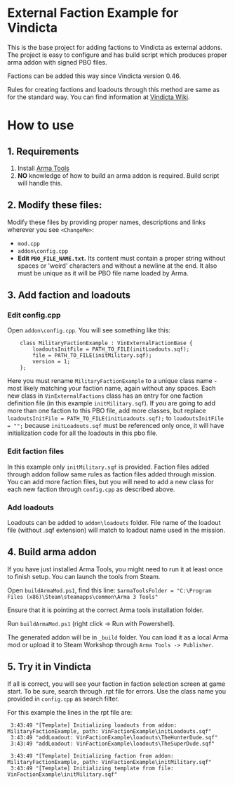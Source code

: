 # External Faction Example for Vindicta

This is the base project for adding factions to Vindicta as external addons. The project is easy to configure and has build script which produces proper arma addon with signed PBO files.

Factions can be added this way since Vindicta version 0.46.

Rules for creating factions and loadouts through this method are same as for the standard way. You can find information at [Vindicta Wiki](https://github.com/Sparker95/Vindicta/wiki).

# How to use

## 1. Requirements
1. Install [Arma Tools](https://store.steampowered.com/app/233800/Arma_3_Tools/)
2. **NO** knowledge of how to build an arma addon is required. Build script will handle this.

## 2. Modify these files:
Modify these files by providing proper names, descriptions and links wherever you see `<ChangeMe>`:

- `mod.cpp`
- `addon\config.cpp`
- **Edit `PBO_FILE_NAME.txt`.** Its content must contain a proper string without spaces or 'weird' characters and without a newline at the end. It also must be unique as it will be PBO file name loaded by Arma. 

## 3. Add faction and loadouts

### Edit config.cpp

Open `addon\config.cpp`. You will see something like this:
```
	class MilitaryFactionExample : VinExternalFactionBase {
		loadoutsInitFile = PATH_TO_FILE(initLoadouts.sqf);
		file = PATH_TO_FILE(initMilitary.sqf);
		version = 1;
	};
```
Here you must rename `MilitaryFactionExample` to a unique class name - most likely matching your faction name, again without any spaces. Each new class in `VinExternalFactions` class has an entry for one faction definition file (in this example `initMilitary.sqf`). If you are going to add more than one faction to this PBO file, add more classes, but replace  `loadoutsInitFile = PATH_TO_FILE(initLoadouts.sqf);` to `loadoutsInitFile = "";` because `initLoadouts.sqf` must be referenced only once, it will have initialization code for all the loadouts in this pbo file.

### Edit faction files

In this example only `initMilitary.sqf` is provided. Faction files added through addon follow same rules as faction files added through mission. You can add more faction files, but you will need to add a new class for each new faction through `config.cpp` as described above.

### Add loadouts

Loadouts can be added to `addon\loadouts` folder. File name of the loadout file (without .sqf extension) will match to loadout name used in the mission.

## 4. Build arma addon

If you have just installed Arma Tools, you might need to run it at least once to finish setup. You can launch the tools from Steam.

Open `buildArmaMod.ps1`, find this line:
`$armaToolsFolder = "C:\Program Files (x86)\Steam\steamapps\common\Arma 3 Tools"`

Ensure that it is pointing at the correct Arma tools installation folder.

Run `buildArmaMod.ps1` (right click -> Run with Powershell).

The generated addon will be in `_build` folder. You can load it as a local Arma mod or upload it to Steam Workshop through `Arma Tools -> Publisher`.

## 5. Try it in Vindicta
If all is correct, you will see your faction in faction selection screen at game start.
To be sure, search through .rpt file for errors. Use the class name you provided in `config.cpp` as search filter.

For this example the lines in the rpt file are:
```
 3:43:49 "[Template] Initializing loadouts from addon: MilitaryFactionExample, path: VinFactionExample\initLoadouts.sqf"
 3:43:49 "addLoadout: VinFactionExample\loadouts\TheHunterDude.sqf"
 3:43:49 "addLoadout: VinFactionExample\loadouts\TheSuperDude.sqf"
```

```
 3:43:49 "[Template] Initializing faction from addon: MilitaryFactionExample, path: VinFactionExample\initMilitary.sqf"
 3:43:49 "[Template] Initializing template from file: VinFactionExample\initMilitary.sqf"
```
